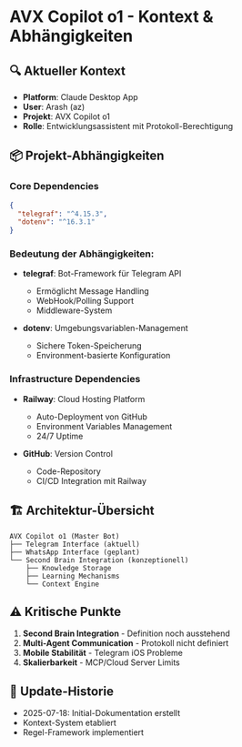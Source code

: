 # AVX Copilot o1 - Kontext & Abhängigkeiten

## 🔍 Aktueller Kontext
- **Platform**: Claude Desktop App
- **User**: Arash (az)
- **Projekt**: AVX Copilot o1
- **Rolle**: Entwicklungsassistent mit Protokoll-Berechtigung

## 📦 Projekt-Abhängigkeiten

### Core Dependencies
```json
{
  "telegraf": "^4.15.3",
  "dotenv": "^16.3.1"
}
```

### Bedeutung der Abhängigkeiten:
- **telegraf**: Bot-Framework für Telegram API
  - Ermöglicht Message Handling
  - WebHook/Polling Support
  - Middleware-System
  
- **dotenv**: Umgebungsvariablen-Management
  - Sichere Token-Speicherung
  - Environment-basierte Konfiguration

### Infrastructure Dependencies
- **Railway**: Cloud Hosting Platform
  - Auto-Deployment von GitHub
  - Environment Variables Management
  - 24/7 Uptime
  
- **GitHub**: Version Control
  - Code-Repository
  - CI/CD Integration mit Railway

## 🏗️ Architektur-Übersicht

```
AVX Copilot o1 (Master Bot)
├── Telegram Interface (aktuell)
├── WhatsApp Interface (geplant)
└── Second Brain Integration (konzeptionell)
    ├── Knowledge Storage
    ├── Learning Mechanisms
    └── Context Engine
```

## ⚠️ Kritische Punkte
1. **Second Brain Integration** - Definition noch ausstehend
2. **Multi-Agent Communication** - Protokoll nicht definiert
3. **Mobile Stabilität** - Telegram iOS Probleme
4. **Skalierbarkeit** - MCP/Cloud Server Limits

## 🔄 Update-Historie
- 2025-07-18: Initial-Dokumentation erstellt
- Kontext-System etabliert
- Regel-Framework implementiert
